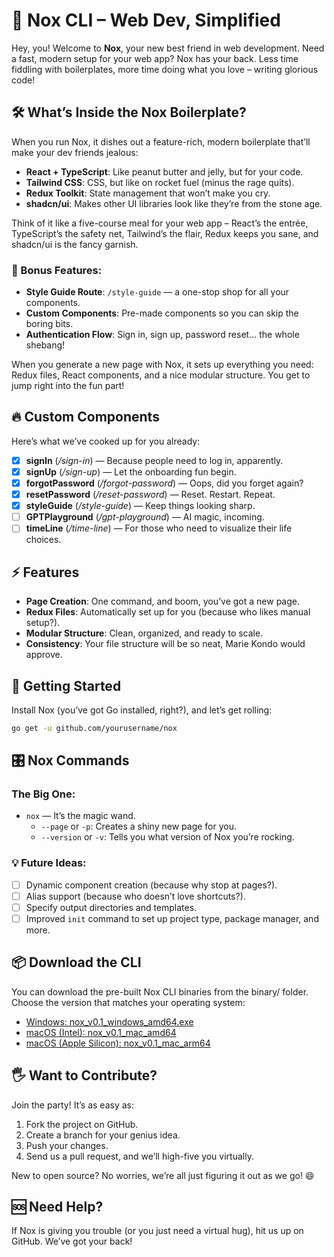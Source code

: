 # 🚀 Nox CLI – Web Dev, Simplified

Hey, you! Welcome to **Nox**, your new best friend in web development. Need a fast, modern setup for your web app? Nox has your back. Less time fiddling with boilerplates, more time doing what you love – writing glorious code! 

## 🛠️ What’s Inside the Nox Boilerplate?

When you run Nox, it dishes out a feature-rich, modern boilerplate that’ll make your dev friends jealous:

- **React + TypeScript**: Like peanut butter and jelly, but for your code.
- **Tailwind CSS**: CSS, but like on rocket fuel (minus the rage quits).
- **Redux Toolkit**: State management that won’t make you cry.
- **shadcn/ui**: Makes other UI libraries look like they’re from the stone age.

Think of it like a five-course meal for your web app – React’s the entrée, TypeScript’s the safety net, Tailwind’s the flair, Redux keeps you sane, and shadcn/ui is the fancy garnish.

### 🍭 Bonus Features:
- **Style Guide Route**: `/style-guide` — a one-stop shop for all your components.
- **Custom Components**: Pre-made components so you can skip the boring bits.
- **Authentication Flow**: Sign in, sign up, password reset... the whole shebang!

When you generate a new page with Nox, it sets up everything you need: Redux files, React components, and a nice modular structure. You get to jump right into the fun part!

## 🔥 Custom Components

Here’s what we’ve cooked up for you already:

- [x] **signIn** (_/sign-in_) — Because people need to log in, apparently.
- [x] **signUp** (_/sign-up_) — Let the onboarding fun begin.
- [x] **forgotPassword** (_/forgot-password_) — Oops, did you forget again?
- [x] **resetPassword** (_/reset-password_) — Reset. Restart. Repeat.
- [x] **styleGuide** (_/style-guide_) — Keep things looking sharp.
- [ ] **GPTPlayground** (_/gpt-playground_) — AI magic, incoming.
- [ ] **timeLine** (_/time-line_) — For those who need to visualize their life choices.

## ⚡ Features

- **Page Creation**: One command, and boom, you’ve got a new page.
- **Redux Files**: Automatically set up for you (because who likes manual setup?).
- **Modular Structure**: Clean, organized, and ready to scale.
- **Consistency**: Your file structure will be so neat, Marie Kondo would approve.

## 🚀 Getting Started

Install Nox (you’ve got Go installed, right?), and let’s get rolling:

```bash
go get -u github.com/yourusername/nox
```

## 🎛️ Nox Commands

### The Big One:
- `nox` — It’s the magic wand.
  - `--page` or `-p`: Creates a shiny new page for you.
  - `--version` or `-v`: Tells you what version of Nox you’re rocking.

### 💡 Future Ideas:

- [ ] Dynamic component creation (because why stop at pages?).
- [ ] Alias support (because who doesn’t love shortcuts?).
- [ ] Specify output directories and templates.
- [ ] Improved `init` command to set up project type, package manager, and more.

## 📦 Download the CLI

You can download the pre-built Nox CLI binaries from the binary/ folder. Choose the version that matches your operating system:

- [Windows: nox_v0.1_windows_amd64.exe](binary/nox_v0.1_windows_amd64.exe)
- [macOS (Intel): nox_v0.1_mac_amd64](binary/nox_v0.1_mac_amd64)
- [macOS (Apple Silicon): nox_v0.1_mac_arm64](binary/nox_v0.1_mac_arm64)

## 🖐️ Want to Contribute?

Join the party! It’s as easy as:

1. Fork the project on GitHub.
2. Create a branch for your genius idea.
3. Push your changes.
4. Send us a pull request, and we’ll high-five you virtually.

New to open source? No worries, we’re all just figuring it out as we go! 😄

## 🆘 Need Help?

If Nox is giving you trouble (or you just need a virtual hug), hit us up on GitHub. We’ve got your back!
